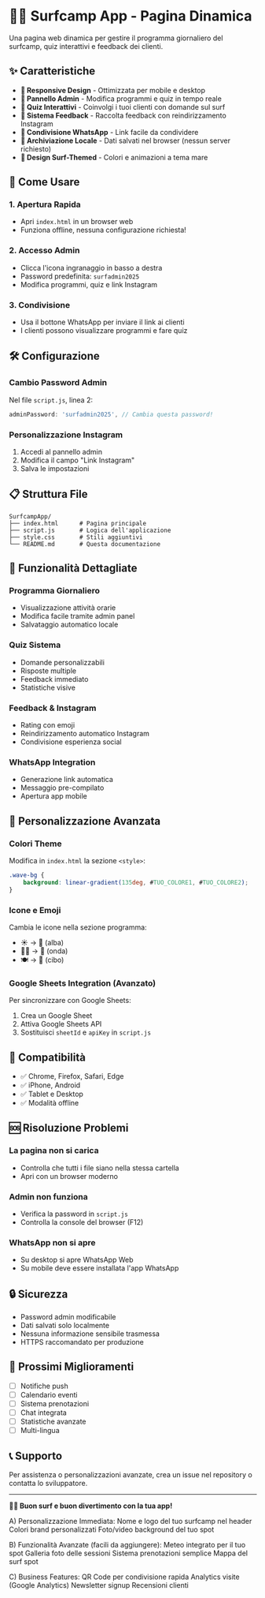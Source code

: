 # 🏄‍♂️ Surfcamp App - Pagina Dinamica

Una pagina web dinamica per gestire il programma giornaliero del surfcamp, quiz interattivi e feedback dei clienti.

## ✨ Caratteristiche

- **📱 Responsive Design** - Ottimizzata per mobile e desktop
- **🔐 Pannello Admin** - Modifica programmi e quiz in tempo reale
- **🎯 Quiz Interattivi** - Coinvolgi i tuoi clienti con domande sul surf
- **💬 Sistema Feedback** - Raccolta feedback con reindirizzamento Instagram
- **📲 Condivisione WhatsApp** - Link facile da condividere
- **💾 Archiviazione Locale** - Dati salvati nel browser (nessun server richiesto)
- **🎨 Design Surf-Themed** - Colori e animazioni a tema mare

## 🚀 Come Usare

### 1. Apertura Rapida
- Apri `index.html` in un browser web
- Funziona offline, nessuna configurazione richiesta!

### 2. Accesso Admin
- Clicca l'icona ingranaggio in basso a destra
- Password predefinita: `surfadmin2025`
- Modifica programmi, quiz e link Instagram

### 3. Condivisione
- Usa il bottone WhatsApp per inviare il link ai clienti
- I clienti possono visualizzare programmi e fare quiz

## 🛠️ Configurazione

### Cambio Password Admin
Nel file `script.js`, linea 2:
```javascript
adminPassword: 'surfadmin2025', // Cambia questa password!
```

### Personalizzazione Instagram
1. Accedi al pannello admin
2. Modifica il campo "Link Instagram"
3. Salva le impostazioni




## 📋 Struttura File

```
SurfcampApp/
├── index.html      # Pagina principale
├── script.js       # Logica dell'applicazione
├── style.css       # Stili aggiuntivi
└── README.md       # Questa documentazione
```

## 🎯 Funzionalità Dettagliate

### Programma Giornaliero
- Visualizzazione attività orarie
- Modifica facile tramite admin panel
- Salvataggio automatico locale

### Quiz Sistema
- Domande personalizzabili
- Risposte multiple
- Feedback immediato
- Statistiche visive

### Feedback & Instagram
- Rating con emoji
- Reindirizzamento automatico Instagram
- Condivisione esperienza social

### WhatsApp Integration
- Generazione link automatica
- Messaggio pre-compilato
- Apertura app mobile

## 🔧 Personalizzazione Avanzata

### Colori Theme
Modifica in `index.html` la sezione `<style>`:
```css
.wave-bg {
    background: linear-gradient(135deg, #TUO_COLORE1, #TUO_COLORE2);
}
```

### Icone e Emoji
Cambia le icone nella sezione programma:
- ☀️ → 🌅 (alba)
- 🏄‍♂️ → 🌊 (onda)
- 🍽️ → 🥗 (cibo)

### Google Sheets Integration (Avanzato)
Per sincronizzare con Google Sheets:
1. Crea un Google Sheet
2. Attiva Google Sheets API
3. Sostituisci `sheetId` e `apiKey` in `script.js`

## 📱 Compatibilità

- ✅ Chrome, Firefox, Safari, Edge
- ✅ iPhone, Android
- ✅ Tablet e Desktop
- ✅ Modalità offline

## 🆘 Risoluzione Problemi

### La pagina non si carica
- Controlla che tutti i file siano nella stessa cartella
- Apri con un browser moderno

### Admin non funziona
- Verifica la password in `script.js`
- Controlla la console del browser (F12)

### WhatsApp non si apre
- Su desktop si apre WhatsApp Web
- Su mobile deve essere installata l'app WhatsApp

## 🔒 Sicurezza

- Password admin modificabile
- Dati salvati solo localmente
- Nessuna informazione sensibile trasmessa
- HTTPS raccomandato per produzione

## 🎉 Prossimi Miglioramenti

- [ ] Notifiche push
- [ ] Calendario eventi
- [ ] Sistema prenotazioni
- [ ] Chat integrata
- [ ] Statistiche avanzate
- [ ] Multi-lingua

## 📞 Supporto

Per assistenza o personalizzazioni avanzate, crea un issue nel repository o contatta lo sviluppatore.

---

**🏄‍♂️ Buon surf e buon divertimento con la tua app!**



A) Personalizzazione Immediata:
Nome e logo del tuo surfcamp nel header
Colori brand personalizzati
Foto/video background del tuo spot

B) Funzionalità Avanzate (facili da aggiungere):
Meteo integrato per il tuo spot
Galleria foto delle sessioni
Sistema prenotazioni semplice
Mappa del surf spot

C) Business Features:
QR Code per condivisione rapida
Analytics visite (Google Analytics)
Newsletter signup
Recensioni clienti
